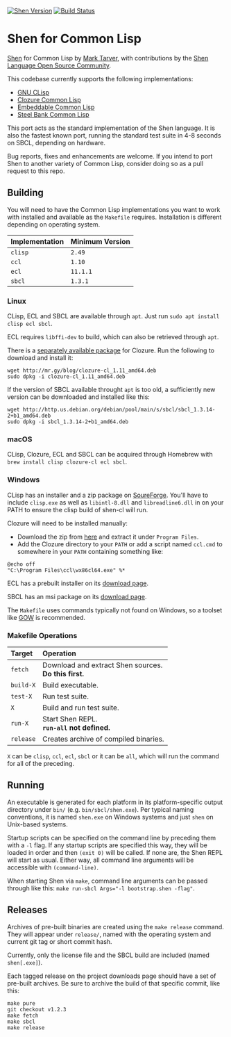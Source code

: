 [![Shen Version](https://img.shields.io/badge/shen-20.1-blue.svg)](https://github.com/Shen-Language)
[![Build Status](https://travis-ci.org/Shen-Language/shen-cl.svg?branch=master)](https://travis-ci.org/Shen-Language/shen-cl)

# Shen for Common Lisp

[Shen](http://www.shenlanguage.org) for Common Lisp by [Mark Tarver](http://marktarver.com/), with contributions by the [Shen Language Open Source Community](https://github.com/Shen-Language).

This codebase currently supports the following implementations:

  * [GNU CLisp](http://www.clisp.org/)
  * [Clozure Common Lisp](http://ccl.clozure.com/)
  * [Embeddable Common Lisp](https://common-lisp.net/project/ecl/)
  * [Steel Bank Common Lisp](http://www.sbcl.org/)

This port acts as the standard implementation of the Shen language. It is also the fastest known port, running the standard test suite in 4-8 seconds on SBCL, depending on hardware.

Bug reports, fixes and enhancements are welcome. If you intend to port Shen to another variety of Common Lisp, consider doing so as a pull request to this repo.

## Building

You will need to have the Common Lisp implementations you want to work with installed and available as the `Makefile` requires. Installation is different depending on operating system.

| Implementation | Minimum Version |
|:---------------|:----------------|
| `clisp`        | `2.49`          |
| `ccl`          | `1.10`          |
| `ecl`          | `11.1.1`        |
| `sbcl`         | `1.3.1`         |

### Linux

CLisp, ECL and SBCL are available through `apt`. Just run `sudo apt install clisp ecl sbcl`.

ECL requires `libffi-dev` to build, which can also be retrieved through `apt`.

There is a [separately available package](http://mr.gy/blog/clozure-cl-deb.html) for Clozure. Run the following to download and install it:

```shell
wget http://mr.gy/blog/clozure-cl_1.11_amd64.deb
sudo dpkg -i clozure-cl_1.11_amd64.deb
```

If the version of SBCL available throught `apt` is too old, a sufficiently new version can be downloaded and installed like this:

```shell
wget http://http.us.debian.org/debian/pool/main/s/sbcl/sbcl_1.3.14-2+b1_amd64.deb
sudo dpkg -i sbcl_1.3.14-2+b1_amd64.deb
```

### macOS

CLisp, Clozure, ECL and SBCL can be acquired through Homebrew with `brew install clisp clozure-cl ecl sbcl`.

### Windows

CLisp has an installer and a zip package on [SoureForge](https://sourceforge.net/projects/clisp/files/clisp/2.49/). You'll have to include `clisp.exe` as well as `libintl-8.dll` and `libreadline6.dll` in on your PATH to ensure the clisp build of shen-cl will run.

Clozure will need to be installed manually:
  * Download the zip from [here](https://ccl.clozure.com/download.html) and extract it under `Program Files`.
  * Add the Clozure directory to your `PATH` or add a script named `ccl.cmd` to somewhere in your `PATH` containing something like:

```batch
@echo off
"C:\Program Files\ccl\wx86cl64.exe" %*
```

ECL has a prebuilt installer on its [download page](https://common-lisp.net/project/ecl/static/files/prebuilt/).

SBCL has an msi package on its [download page](http://www.sbcl.org/platform-table.html).

The `Makefile` uses commands typically not found on Windows, so a toolset like [GOW](https://github.com/bmatzelle/gow) is recommended.

### Makefile Operations

| Target    | Operation                                                |
|:----------|:---------------------------------------------------------|
| `fetch`   | Download and extract Shen sources.<br>**Do this first.** |
| `build-X` | Build executable.                                        |
| `test-X`  | Run test suite.                                          |
| `X`       | Build and run test suite.                                |
| `run-X`   | Start Shen REPL.<br>**`run-all` not defined.**           |
| `release` | Creates archive of compiled binaries.                    |

`X` can be `clisp`, `ccl`, `ecl`, `sbcl` or it can be `all`, which will run the command for all of the preceding.

## Running

An executable is generated for each platform in its platform-specific output directory under `bin/` (e.g. `bin/sbcl/shen.exe`). Per typical naming conventions, it is named `shen.exe` on Windows systems and just `shen` on Unix-based systems.

Startup scripts can be specified on the command line by preceding them with a `-l` flag. If any startup scripts are specified this way, they will be loaded in order and then `(exit 0)` will be called. If none are, the Shen REPL will start as usual. Either way, all command line arguments will be accessible with `(command-line)`.

When starting Shen via `make`, command line arguments can be passed through like this: `make run-sbcl Args="-l bootstrap.shen -flag"`.

## Releases

Archives of pre-built binaries are created using the `make release` command. They will appear under `release/`, named with the operating system and current git tag or short commit hash.

Currently, only the license file and the SBCL build are included (named `shen[.exe]`).

Each tagged release on the project downloads page should have a set of pre-built archives. Be sure to archive the build of that specific commit, like this:

```shell
make pure
git checkout v1.2.3
make fetch
make sbcl
make release
```
